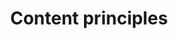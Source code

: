 ---
title: Content principles
permalink: /content-principles/
layout: redirect
redirect: /our-approach/content-principles/
---